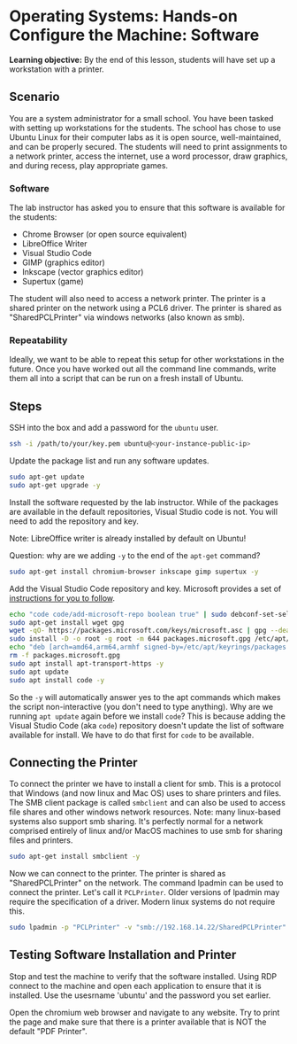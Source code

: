 <h1>
  <span class="headline">Operating Systems: Hands-on</span>
  <span class="subhead">Configure the Machine: Software</span>
</h1>


**Learning objective:** By the end of this lesson, students will have set up a workstation with a printer.

## Scenario

You are a system administrator for a small school. You have been tasked with setting up workstations for the students. The school has chose to use Ubuntu Linux for their computer labs as it is open source, well-maintained, and can be properly secured. The students will need to print assignments to a network printer, access the internet, use a word processor, draw graphics, and during recess, play appropriate games. 

### Software
The lab instructor has asked you to ensure that this software is available for the students:

- Chrome Browser (or open source equivalent)
- LibreOffice Writer
- Visual Studio Code
- GIMP (graphics editor)
- Inkscape (vector graphics editor)
- Supertux (game)

The student will also need to access a network printer. The printer is a shared printer on the network using a PCL6 driver. The printer is shared as "SharedPCLPrinter" via windows networks (also known as smb).

### Repeatability

Ideally, we want to be able to repeat this setup for other workstations in the future. Once you have worked out all the command line commands, write them all into a script that can be run on a fresh install of Ubuntu.

## Steps

SSH into the box and add a password for the `ubuntu` user.

```bash
ssh -i /path/to/your/key.pem ubuntu@<your-instance-public-ip>
```

Update the package list and run any software updates.

```bash
sudo apt-get update
sudo apt-get upgrade -y
```

Install the software requested by the lab instructor. While of the packages are available in the default repositories, Visual Studio code is not. You will need to add the repository and key.

Note: LibreOffice writer is already installed by default on Ubuntu!

Question: why are we adding `-y` to the end of the `apt-get` command?

```bash
sudo apt-get install chromium-browser inkscape gimp supertux -y
```

Add the Visual Studio Code repository and key. Microsoft provides a set of [instructions for you to follow](https://code.visualstudio.com/docs/setup/linux
). 


```bash
echo "code code/add-microsoft-repo boolean true" | sudo debconf-set-selections
sudo apt-get install wget gpg
wget -qO- https://packages.microsoft.com/keys/microsoft.asc | gpg --dearmor > packages.microsoft.gpg
sudo install -D -o root -g root -m 644 packages.microsoft.gpg /etc/apt/keyrings/packages.microsoft.gpg
echo "deb [arch=amd64,arm64,armhf signed-by=/etc/apt/keyrings/packages.microsoft.gpg] https://packages.microsoft.com/repos/code stable main" |sudo tee /etc/apt/sources.list.d/vscode.list > /dev/null
rm -f packages.microsoft.gpg
sudo apt install apt-transport-https -y
sudo apt update
sudo apt install code -y
```

So the `-y` will automatically answer yes to the apt commands which makes the script non-interactive (you don't need to type anything). Why are we running `apt update` again before we install `code`? This is because adding the Visual Studio Code (aka `code`) repository doesn't update the list of software available for install. We have to do that first for `code` to be available.


## Connecting the Printer

To connect the printer we have to install a client for smb. This is a protocol that Windows (and now linux and Mac OS) uses to share printers and files. The SMB client package is called `smbclient` and can also be used to access file shares and other windows network resources. Note: many linux-based systems also support smb sharing. It's perfectly normal for a network comprised entirely of linux and/or MacOS machines to use smb for sharing files and printers.

```bash
sudo apt-get install smbclient -y
```

Now we can connect to the printer. The printer is shared as "SharedPCLPrinter" on the network. The command lpadmin can be used to connect the printer. Let's call it `PCLPrinter`. Older versions of lpadmin may require the specification of a driver. Modern linux systems do not require this.

```bash
sudo lpadmin -p "PCLPrinter" -v "smb://192.168.14.22/SharedPCLPrinter" 
```


## Testing Software Installation and Printer

Stop and test the machine to verify that the software installed. Using RDP connect to the machine and open each application to ensure that it is installed. Use the usesrname 'ubuntu' and the password you set earlier.

Open the chromium web browser and navigate to any website. Try to print the page and make sure that there is a printer available that is NOT the default "PDF Printer".



